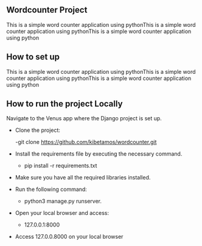 ## Wordcounter Project 

This is a simple word counter application using pythonThis is a simple word counter application using pythonThis is a simple word counter application using python

## How to set up

This is a simple word counter application using pythonThis is a simple word counter application using pythonThis is a simple word counter application using python

## How to run the project Locally 

Navigate to the Venus app where the Django project is set up.

- Clone the project:

    -git clone https://github.com/kibetamos/wordcounter.git

 - Install the requirements file by executing the necessary command.
   
    - pip install -r requirements.txt 

 - Make sure you have all the required libraries installed.

 - Run the following command:
 
    - python3 manage.py runserver.
   
 - Open your local browser and access:
   
    - 127.0.0.1:8000
   
 - Access 127.0.0.8000 on your local browser
